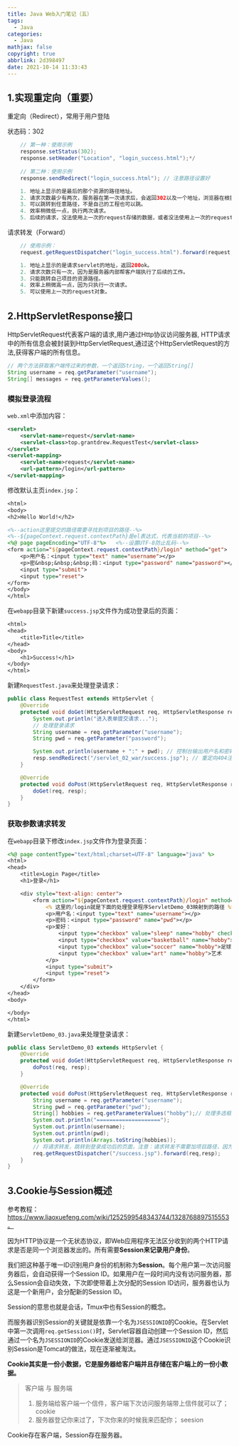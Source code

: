 ```yaml
---
title: Java Web入门笔记（五）
tags:
  - Java
categories:
  - Java
mathjax: false
copyright: true
abbrlink: 2d398497
date: 2021-10-14 11:33:43
---
```


## 1.实现重定向（重要）

<!--more-->

重定向（Redirect），常用于用户登陆

状态码：302

```java
	// 第一种：使用示例
	response.setStatus(302);
	response.setHeader("Location", "login_success.html");*/
		
	// 第二种：使用示例
	response.sendRedirect("login_success.html"); // 注意路径设置好

	1. 地址上显示的是最后的那个资源的路径地址。
	2. 请求次数最少有两次，服务器在第一次请求后，会返回302以及一个地址，浏览器在根据这个地址，执行第二次访问。
	3. 可以跳转到任意路径，不是自己的工程也可以跳。
	4. 效率稍微低一点，执行两次请求。 
	5. 后续的请求，没法使用上一次的request存储的数据，或者没法使用上一次的request对象，因为这是两次不同的请求。
```

请求转发（Forward）

```java
	// 使用示例：
	request.getRequestDispatcher("login_success.html").forward(request, response);

	1. 地址上显示的是请求servlet的地址，返回200ok。
	2. 请求次数只有一次，因为是服务器内部帮客户端执行了后续的工作。 
	3. 只能跳转自己项目的资源路径。  
	4. 效率上稍微高一点，因为只执行一次请求。 
	5. 可以使用上一次的request对象。
```

## 2.HttpServletResponse接口

HttpServletRequest代表客户端的请求,用户通过Http协议访问服务器, HTTP请求中的所有信息会被封装到HttpServletRequest,通过这个HttpServletRequest的方法,获得客户端的所有信息。

```java
// 两个方法获取客户端传过来的参数，一个返回String，一个返回String[]
String username = req.getParameter("username");
String[] messages = req.getParameterValues();
```

### 模拟登录流程

`web.xml`中添加内容：

```xml
<servlet>
    <servlet-name>request</servlet-name>
    <servlet-class>top.grantdrew.RequestTest</servlet-class>
</servlet>
<servlet-mapping>
    <servlet-name>request</servlet-name>
    <url-pattern>/login</url-pattern>
</servlet-mapping>
```

修改默认主页`index.jsp`：

```jsp
<html>
<body>
<h2>Hello World!</h2>

<%--action这里提交的路径需要寻找到项目的路径--%>
<%--${pageContext.request.contextPath}是el表达式，代表当前的项目--%>
<%@ page pageEncoding="UTF-8"%>   <%--设置UTF-8防止乱码--%>
<form action="${pageContext.request.contextPath}/login" method="get">
    <p>用户名：<input type="text" name="username"></p>
    <p>密&nbsp;&nbsp;&nbsp;码：<input type="password" name="password"></p>
    <input type="submit">
    <input type="reset">
</form>
</body>
</html>
```

在`webapp`目录下新建`success.jsp`文件作为成功登录后的页面：

```jsp
<html>
<head>
    <title>Title</title>
</head>
<body>
    <h1>Success!</h1>
</body>
</html>
```

新建`RequestTest.java`来处理登录请求：

```java
public class RequestTest extends HttpServlet {
    @Override
    protected void doGet(HttpServletRequest req, HttpServletResponse resp) throws ServletException, IOException {
        System.out.println("进入表单提交请求...");
        // 处理登录请求
        String username = req.getParameter("username");
        String pwd = req.getParameter("password");

        System.out.println(username + ":" + pwd); // 控制台输出用户名和密码
        resp.sendRedirect("/servlet_02_war/success.jsp"); // 重定向404注意修改路径
    }

    @Override
    protected void doPost(HttpServletRequest req, HttpServletResponse resp) throws ServletException, IOException {
        doGet(req, resp);
    }
}
```

### 获取参数请求转发

在`webapp`目录下修改`index.jsp`文件作为登录页面：

```jsp
<%@ page contentType="text/html;charset=UTF-8" language="java" %>
<html>
<head>
    <title>Login Page</title>
    <h1>登录</h1>

    <div style="text-align: center">
        <form action="${pageContext.request.contextPath}/login" method="post">
            <% 这里的/login就是下面的处理登录程序ServletDemo_03映射到的路径 %>
            <p>用户名：<input type="text" name="username"></p>
            <p>密码：<input type="password" name="pwd"></p>
            <p>爱好：
                <input type="checkbox" value="sleep" name="hobby" checked>睡觉
                <input type="checkbox" value="basketball" name="hobby">篮球
                <input type="checkbox" value="soccer" name="hobby">足球
                <input type="checkbox" value="art" name="hobby">艺术
            </p>
            <input type="submit">
            <input type="reset">
        </form>
    </div>
</head>
<body>

</body>
</html>
```

新建`ServletDemo_03.java`来处理登录请求：

```java
public class ServletDemo_03 extends HttpServlet {
    @Override
    protected void doGet(HttpServletRequest req, HttpServletResponse resp) throws ServletException, IOException {
        doPost(req, resp);
    }

    @Override
    protected void doPost(HttpServletRequest req, HttpServletResponse resp) throws ServletException, IOException {
        String username = req.getParameter("username");
        String pwd = req.getParameter("pwd");
        String[] hobbies = req.getParameterValues("hobby");// 处理多选框
        System.out.println("====================");
        System.out.println(username);
        System.out.println(pwd);
        System.out.println(Arrays.toString(hobbies));
        // 将请求转发，跳转到登录成功后的页面，注意：请求转发不需要加项目路径，因为这是站内转发，重定向才要加
        req.getRequestDispatcher("/success.jsp").forward(req,resp);
    }
}
```

## 3.Cookie与Session概述

参考教程： https://www.liaoxuefeng.com/wiki/1252599548343744/1328768897515553。

因为HTTP协议是一个无状态协议，即Web应用程序无法区分收到的两个HTTP请求是否是同一个浏览器发出的。所有需要**Session来记录用户身份**。

我们把这种基于唯一ID识别用户身份的机制称为**Session**。每个用户第一次访问服务器后，会自动获得一个Session ID。如果用户在一段时间内没有访问服务器，那么Session会自动失效，下次即使带着上次分配的Session ID访问，服务器也认为这是一个新用户，会分配新的Session ID。

Session的意思也就是会话，Tmux中也有Session的概念。

而服务器识别Session的关键就是依靠一个名为`JSESSIONID`的Cookie。在Servlet中第一次调用`req.getSession()`时，Servlet容器自动创建一个Session ID，然后通过一个名为`JSESSIONID`的Cookie发送给浏览器。通过`JSESSIONID`这个Cookie识别Session是Tomcat的做法，现在逐渐被淘汰。

**Cookie其实是一份小数据，它是服务器给客户端并且存储在客户端上的一份小数据。**

> 客户端 与 服务端
>
> 1. 服务端给客户端一个信件，客户端下次访问服务端带上信件就可以了； cookie
> 2. 服务器登记你来过了，下次你来的时候我来匹配你； seesion

Cookie存在客户端，Session存在服务器。